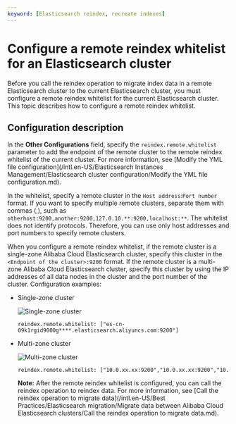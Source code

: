 ```yaml
---
keyword: [Elasticsearch reindex, recreate indexes]
---
```


# Configure a remote reindex whitelist for an Elasticsearch cluster

Before you call the reindex operation to migrate index data in a remote Elasticsearch cluster to the current Elasticsearch cluster, you must configure a remote reindex whitelist for the current Elasticsearch cluster. This topic describes how to configure a remote reindex whitelist.

## Configuration description

In the **Other Configurations** field, specify the `reindex.remote.whitelist` parameter to add the endpoint of the remote cluster to the remote reindex whitelist of the current cluster. For more information, see [Modify the YML file configuration](/intl.en-US/Elasticsearch Instances Management/Elasticsearch cluster configuration/Modify the YML file configuration.md).

In the whitelist, specify a remote cluster in the `Host address`:`Port number` format. If you want to specify multiple remote clusters, separate them with commas \(,\), such as `otherhost:9200,another:9200,127.0.10.**:9200,localhost:**`. The whitelist does not identify protocols. Therefore, you can use only host addresses and port numbers to specify remote clusters.

When you configure a remote reindex whitelist, if the remote cluster is a single-zone Alibaba Cloud Elasticsearch cluster, specify this cluster in the `<Endpoint of the cluster>:9200` format. If the remote cluster is a multi-zone Alibaba Cloud Elasticsearch cluster, specify this cluster by using the IP addresses of all data nodes in the cluster and the port number of the cluster. Configuration examples:

-   Single-zone cluster

    ![Single-zone cluster](https://static-aliyun-doc.oss-accelerate.aliyuncs.com/assets/img/en-US/7740628061/p135190.png)

    ```
    reindex.remote.whitelist: ["es-cn-09k1rgid9000g****.elasticsearch.aliyuncs.com:9200"]
    ```

-   Multi-zone cluster

    ![Multi-zone cluster](https://static-aliyun-doc.oss-accelerate.aliyuncs.com/assets/img/en-US/7740628061/p135207.png)

    ```
    reindex.remote.whitelist: ["10.0.xx.xx:9200","10.0.xx.xx:9200","10.0.xx.xx:9200","10.15.xx.xx:9200","10.15.xx.xx:9200","10.15.xx.xx:9200"]
    ```

    **Note:** After the remote reindex whitelist is configured, you can call the reindex operation to reindex data. For more information, see [Call the reindex operation to migrate data](/intl.en-US/Best Practices/Elasticsearch migration/Migrate data between Alibaba Cloud Elasticsearch clusters/Call the reindex operation to migrate data.md).


